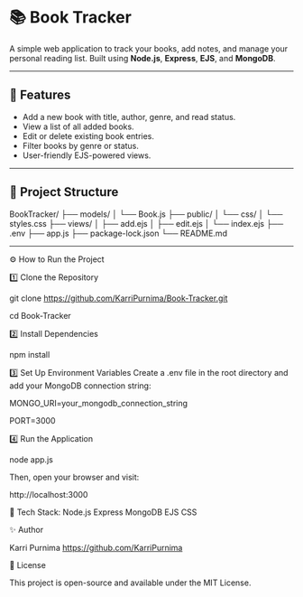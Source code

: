 # 📚 Book Tracker

A simple web application to track your books, add notes, and manage your personal reading list. Built using **Node.js**, **Express**, **EJS**, and **MongoDB**.

---

## 🚀 Features
- Add a new book with title, author, genre, and read status.
- View a list of all added books.
- Edit or delete existing book entries.
- Filter books by genre or status.
- User-friendly EJS-powered views.

---

## 📂 Project Structure

BookTracker/
├── models/
│ └── Book.js
├── public/
│ └── css/
│ └── styles.css
├── views/
│ ├── add.ejs
│ ├── edit.ejs
│ └── index.ejs
├── .env
├── app.js
├── package-lock.json
└── README.md

---

⚙️ How to Run the Project

1️⃣ Clone the Repository

git clone https://github.com/KarriPurnima/Book-Tracker.git

cd Book-Tracker

2️⃣ Install Dependencies

npm install

3️⃣ Set Up Environment Variables
Create a .env file in the root directory and add your MongoDB connection string:

MONGO_URI=your_mongodb_connection_string

PORT=3000

4️⃣ Run the Application

node app.js

Then, open your browser and visit:

http://localhost:3000

📌 Tech Stack:
Node.js
Express
MongoDB
EJS
CSS

✨ Author

Karri Purnima
https://github.com/KarriPurnima

📄 License

This project is open-source and available under the MIT License.
